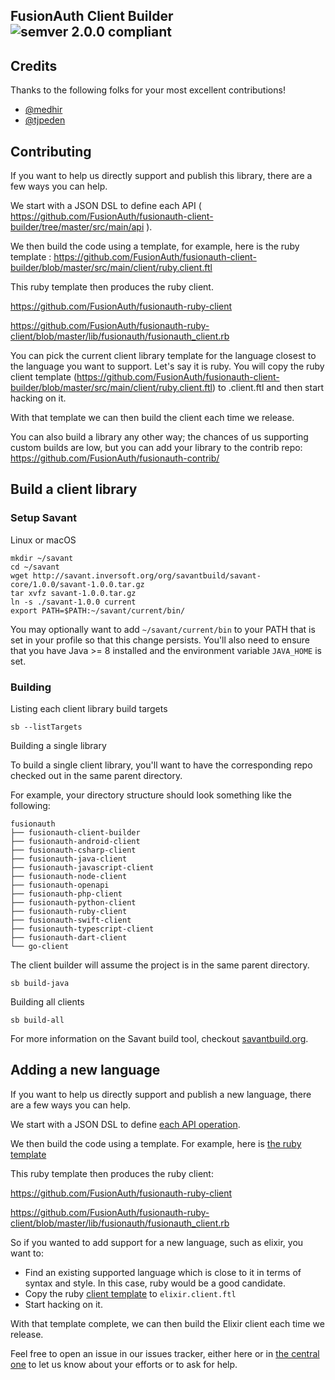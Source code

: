 ## FusionAuth Client Builder ![semver 2.0.0 compliant](http://img.shields.io/badge/semver-2.0.0-brightgreen.svg?style=flat-square)


## Credits
Thanks to the following folks for your most excellent contributions!
* [@medhir](https://github.com/medhir) 
* [@tjpeden](https://github.com/tjpeden) 

## Contributing

If you want to help us directly support and publish this library, there are a few ways you can help.

We start with a JSON DSL to define each API ( https://github.com/FusionAuth/fusionauth-client-builder/tree/master/src/main/api ).

We then build the code using a template, for example, here is the ruby template : https://github.com/FusionAuth/fusionauth-client-builder/blob/master/src/main/client/ruby.client.ftl

This ruby template then produces the ruby client.

https://github.com/FusionAuth/fusionauth-ruby-client

https://github.com/FusionAuth/fusionauth-ruby-client/blob/master/lib/fusionauth/fusionauth_client.rb

You can pick the current client library template for the language closest to the language you want to support. Let's say it is ruby. You will copy the ruby client template (https://github.com/FusionAuth/fusionauth-client-builder/blob/master/src/main/client/ruby.client.ftl) to <language>.client.ftl and then start hacking on it.

With that template we can then build the <language> client each time we release.

You can also build a library any other way; the chances of us supporting custom builds are low, but you can add your library to the contrib repo: https://github.com/FusionAuth/fusionauth-contrib/

## Build a client library

### Setup Savant

Linux or macOS

```
mkdir ~/savant
cd ~/savant
wget http://savant.inversoft.org/org/savantbuild/savant-core/1.0.0/savant-1.0.0.tar.gz
tar xvfz savant-1.0.0.tar.gz
ln -s ./savant-1.0.0 current
export PATH=$PATH:~/savant/current/bin/
```

You may optionally want to add `~/savant/current/bin` to your PATH that is set in your profile so that this change persists. You'll also need to ensure that you have Java >= 8 installed and the environment variable  `JAVA_HOME` is set.

### Building

Listing each client library build targets

```
sb --listTargets
```

Building a single library

To build a single client library, you'll want to have the corresponding repo checked out in the same parent directory.

For example, your directory structure should look something like the following:

```
fusionauth
├── fusionauth-client-builder
├── fusionauth-android-client
├── fusionauth-csharp-client
├── fusionauth-java-client
├── fusionauth-javascript-client
├── fusionauth-node-client
├── fusionauth-openapi
├── fusionauth-php-client
├── fusionauth-python-client
├── fusionauth-ruby-client
├── fusionauth-swift-client
├── fusionauth-typescript-client
├── fusionauth-dart-client
└── go-client
```

The client builder will assume the project is in the same parent directory.

```
sb build-java
```

Building all clients

```
sb build-all
```

For more information on the Savant build tool, checkout [savantbuild.org](http://savantbuild.org/).

## Adding a new language

If you want to help us directly support and publish a new language, there are a few ways you can help.

We start with a JSON DSL to define [each API operation](https://github.com/FusionAuth/fusionauth-client-builder/tree/master/src/main/api).

We then build the code using a template. For example, here is [the ruby template](https://github.com/FusionAuth/fusionauth-client-builder/blob/master/src/main/client/ruby.client.ftl)

This ruby template then produces the ruby client:

https://github.com/FusionAuth/fusionauth-ruby-client

https://github.com/FusionAuth/fusionauth-ruby-client/blob/master/lib/fusionauth/fusionauth_client.rb

So if you wanted to add support for a new language, such as elixir, you want to:

* Find an existing supported language which is close to it in terms of syntax and style. In this case, ruby would be a good candidate.
* Copy the ruby [client template](https://github.com/FusionAuth/fusionauth-client-builder/blob/master/src/main/client/ruby.client.ftl) to `elixir.client.ftl` 
* Start hacking on it. 

With that template complete, we can then build the Elixir client each time we release.

Feel free to open an issue in our issues tracker, either here or in [the central one](https://github.com/FusionAuth/fusionauth-issues/issues) to let us know about your efforts or to ask for help.
